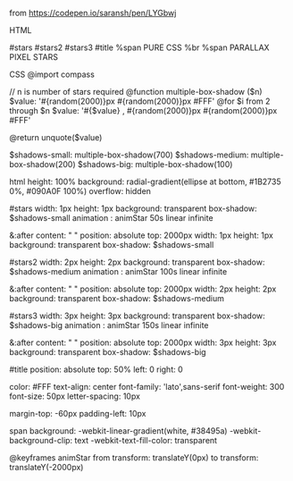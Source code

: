 from https://codepen.io/saransh/pen/LYGbwj

HTML

<link href='https://fonts.googleapis.com/css?family=Lato:300,400,700' rel='stylesheet' type='text/css'>
#stars
#stars2
#stars3
#title
  %span
    PURE CSS
  %br
  %span
    PARALLAX PIXEL STARS

CSS
@import compass

// n is number of stars required
@function multiple-box-shadow ($n) 
  $value: '#{random(2000)}px #{random(2000)}px #FFF'
  @for $i from 2 through $n
    $value: '#{$value} , #{random(2000)}px #{random(2000)}px #FFF'

@return unquote($value)

$shadows-small:  multiple-box-shadow(700)
$shadows-medium: multiple-box-shadow(200)
$shadows-big: multiple-box-shadow(100)

html
height: 100%
background: radial-gradient(ellipse at bottom, #1B2735 0%, #090A0F 100%)
overflow: hidden

#stars
width: 1px
height: 1px
background: transparent
box-shadow: $shadows-small
animation : animStar 50s linear infinite

&:after
content: " "
position: absolute
top: 2000px
width: 1px
height: 1px
background: transparent
box-shadow: $shadows-small

#stars2
width: 2px
height: 2px
background: transparent
box-shadow: $shadows-medium
animation : animStar 100s linear infinite

&:after
content: " "
position: absolute
top: 2000px
width: 2px
height: 2px
background: transparent
box-shadow: $shadows-medium

#stars3
width: 3px
height: 3px
background: transparent
box-shadow: $shadows-big
animation : animStar 150s linear infinite

&:after
content: " "
position: absolute
top: 2000px
width: 3px
height: 3px
background: transparent
box-shadow: $shadows-big

#title
position: absolute
top: 50%
left: 0
right: 0

color: #FFF
text-align: center
font-family: 'lato',sans-serif
font-weight: 300
font-size: 50px
letter-spacing: 10px

margin-top: -60px
padding-left: 10px

span
background: -webkit-linear-gradient(white, #38495a)
-webkit-background-clip: text
-webkit-text-fill-color: transparent

@keyframes animStar
from
transform: translateY(0px)
to
transform: translateY(-2000px)
